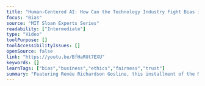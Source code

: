 ```yaml
---
title: "Human-Centered AI: How Can the Technology Industry Fight Bias in Machines and People?"
focus: "Bias"
source: "MIT Sloan Experts Series"
readability: ["Intermediate"]
type: "Video"
toolPurpose: []
toolAccessibilityIssues: []
openSource: false
link: "https://youtu.be/BfHaRUt7EXU"
keywords: []
learnTags: ["bias","business","ethics","fairness","trust"]
summary: "Featuring Renée Richardson Gosline, this installment of the MIT Sloan Experts Series looks at the consequences of how and when people trust bots and algorithms to help them make decisions, and what it means for society at large. "
---
```


